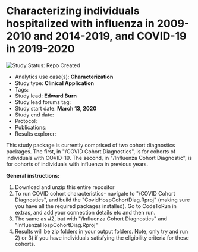Characterizing individuals hospitalized with  influenza in 2009-2010 and 2014-2019, and COVID-19 in 2019-2020
=============

<img src="https://img.shields.io/badge/Study%20Status-Repo%20Created-lightgray.svg" alt="Study Status: Repo Created">

- Analytics use case(s): **Characterization**
- Study type: **Clinical Application**
- Tags: 
- Study lead: **Edward Burn**
- Study lead forums tag: 
- Study start date: **March 13, 2020**
- Study end date: 
- Protocol: 
- Publications: 
- Results explorer: 


This study package is currently comprised of two cohort diagnostics packages. The first, in "/COVID Cohort Diagnostics", is for cohorts of individuals with COVID-19. The second, in "/Influenza Cohort Diagnostic", is for cohorts of individuals with influenza in previous years.  


**General instructions:**
1) Download and unzip this entire repositor
2) To run COVID cohort characteristics- navigate to "/COVID Cohort Diagnostics", and build the "CovidHospCohortDiag.Rproj" (making sure you have all the required packages installed). Go to CodeToRun in extras, and add your connection details etc and then run.
3) The same as #2, but with "/Influenza Cohort Diagnostics" and "InfluenzaHospCohortDiag.Rproj"
4) Results will be zip folders in your output folders.
Note, only try and run 2) or 3) if you have individuals satisfying the eligibility criteria for these cohorts. 
